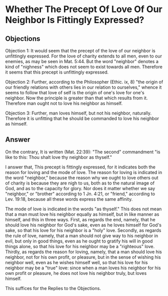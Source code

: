 # Whether The Precept Of Love Of Our Neighbor Is Fittingly Expressed?

## Objections

Objection 1: It would seem that the precept of the love of our neighbor is unfittingly expressed. For the love of charity extends to all men, even to our enemies, as may be seen in Mat. 5:44. But the word "neighbor" denotes a kind of "nighness" which does not seem to exist towards all men. Therefore it seems that this precept is unfittingly expressed.

Objection 2: Further, according to the Philosopher (Ethic. ix, 8) "the origin of our friendly relations with others lies in our relation to ourselves," whence it seems to follow that love of self is the origin of one's love for one's neighbor. Now the principle is greater than that which results from it. Therefore man ought not to love his neighbor as himself.

Objection 3: Further, man loves himself, but not his neighbor, naturally. Therefore it is unfitting that he should be commanded to love his neighbor as himself.

## Answer

On the contrary, It is written (Mat. 22:39): "The second" commandment "is like to this: Thou shalt love thy neighbor as thyself."

I answer that, This precept is fittingly expressed, for it indicates both the reason for loving and the mode of love. The reason for loving is indicated in the word "neighbor," because the reason why we ought to love others out of charity is because they are nigh to us, both as to the natural image of God, and as to the capacity for glory. Nor does it matter whether we say "neighbor," or "brother" according to 1 Jn. 4:21, or "friend," according to Lev. 19:18, because all these words express the same affinity.

The mode of love is indicated in the words "as thyself." This does not mean that a man must love his neighbor equally as himself, but in like manner as himself, and this in three ways. First, as regards the end, namely, that he should love his neighbor for God's sake, even as he loves himself for God's sake, so that his love for his neighbor is a "holy" love. Secondly, as regards the rule of love, namely, that a man should not give way to his neighbor in evil, but only in good things, even as he ought to gratify his will in good things alone, so that his love for his neighbor may be a "righteous" love. Thirdly, as regards the reason for loving, namely, that a man should love his neighbor, not for his own profit, or pleasure, but in the sense of wishing his neighbor well, even as he wishes himself well, so that his love for his neighbor may be a "true" love: since when a man loves his neighbor for his own profit or pleasure, he does not love his neighbor truly, but loves himself.

This suffices for the Replies to the Objections.